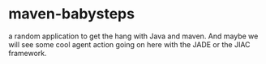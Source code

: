# maven-babysteps
a random application to get the hang with Java and maven. And maybe we will see some cool agent action going on here with the JADE or the JIAC framework.
